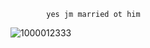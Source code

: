             yes jm married ot him
![1000012333](https://github.com/user-attachments/assets/90897436-cdb0-4b64-9bf0-97772786f765)
